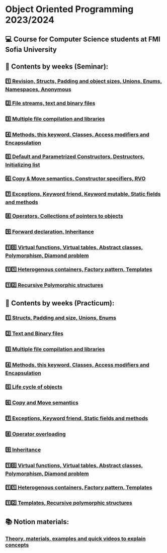 # Object Oriented Programming 2023/2024
## :computer: Course for Computer Science students at FMI Sofia University
## :pushpin: Contents by weeks (Seminar):
### [:one: Revision, Structs, Padding and object sizes, Unions, Enums, Namespaces, Anonymous](https://github.com/xKrashx/Object_Oriented_Programming/tree/main/Seminar/Week%2001)
### [:two: File streams, text and binary files](https://github.com/xKrashx/Object_Oriented_Programming/tree/main/Seminar/Week%2002)
### [:three: Multiple file compilation and libraries](https://github.com/xKrashx/Object_Oriented_Programming/tree/main/Seminar/Week%2003)
### [:four: Methods, this keyword, Classes, Access modifiers and Encapsulation](https://github.com/xKrashx/Object_Oriented_Programming/tree/main/Seminar/Week%2004)
### [:five: Default and Parametrized Constructors, Destructors, Initializing list](https://github.com/xKrashx/Object_Oriented_Programming/tree/main/Seminar/Week%2005)
### [:six: Copy & Move semantics, Constructor specifiers, RVO](https://github.com/xKrashx/Object_Oriented_Programming/tree/main/Seminar/Week%2006)
### [:seven: Exceptions, Keyword friend, Keyword mutable, Static fields and methods](https://github.com/xKrashx/Object_Oriented_Programming/tree/main/Seminar/Week%2007)
### [:eight: Operators, Collections of pointers to objects](https://github.com/xKrashx/Object_Oriented_Programming/tree/main/Seminar/Week%2008)
### [:nine: Forward declaration, Inheritance](https://github.com/xKrashx/Object_Oriented_Programming/tree/main/Seminar/Week%2009)
### [:one::zero: Virtual functions, Virtual tables, Abstract classes, Polymorphism, Diamond problem](https://github.com/xKrashx/Object_Oriented_Programming/tree/main/Seminar/Week%2010)
### [:one::one: Heterogenous containers, Factory pattern, Templates](https://github.com/xKrashx/Object_Oriented_Programming/tree/main/Seminar/Week%2011)
### [:one::two: Recursive Polymorphic structures](https://github.com/xKrashx/Object_Oriented_Programming/tree/main/Seminar/Week%2012)

## :pushpin: Contents by weeks (Practicum):
### [:one: Structs, Padding and size, Unions, Enums](https://github.com/xKrashx/Object_Oriented_Programming/tree/main/Practicum/Week%2001)
### [:two: Text and Binary files](https://github.com/xKrashx/Object_Oriented_Programming/tree/main/Practicum/Week%2002)
### [:three: Multiple file compilation and libraries](https://github.com/xKrashx/Object_Oriented_Programming/tree/main/Practicum/Week%2003)
### [:four: Methods, this keyword, Classes, Access modifiers and Encapsulation](https://github.com/xKrashx/Object_Oriented_Programming/tree/main/Practicum/Week%2004)
### [:five: Life cycle of objects](https://github.com/xKrashx/Object_Oriented_Programming/tree/main/Practicum/Week%2005)
### [:six: Copy and Move semantics](https://github.com/xKrashx/Object_Oriented_Programming/tree/main/Practicum/Week%2006)
### [:seven: Exceptions, Keyword friend, Static fields and methods](https://github.com/xKrashx/Object_Oriented_Programming/tree/main/Practicum/Week%2007)
### [:eight: Operator overloading](https://github.com/xKrashx/Object_Oriented_Programming/tree/main/Practicum/Week%2008)
### [:nine: Inheritance](https://github.com/xKrashx/Object_Oriented_Programming/tree/main/Practicum/Week%2009)
### [:one::zero: Virtual functions, Virtual tables, Abstract classes, Polymorphism, Diamond problem](https://github.com/xKrashx/Object_Oriented_Programming/tree/main/Practicum/Week%2010)
### [:one::one: Heterogenous containers, Factory pattern, Templates](https://github.com/xKrashx/Object_Oriented_Programming/tree/main/Practicum/Week%2011)
### [:one::two: Templates, Recursive polymorphic structures](https://github.com/xKrashx/Object_Oriented_Programming/tree/main/Practicum/Week%2011)

## :books: Notion materials:
### [Theory, materials, examples and quick videos to explain concepts](https://www.notion.so/2263ae863b004076961ead3e357125aa)